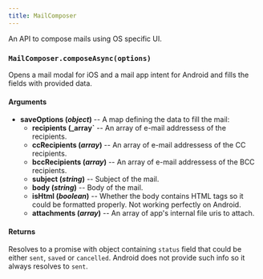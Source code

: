 ```yaml
---
title: MailComposer
---
```


An API to compose mails using OS specific UI.

### `MailComposer.composeAsync(options)`

Opens a mail modal for iOS and a mail app intent for Android and fills the fields with provided data. 

#### Arguments

-  **saveOptions (_object_)** -- A map defining the data to fill the mail:
    -   **recipients (_array`** -- An array of e-mail addressess of the recipients.
    -   **ccRecipients (_array_)** -- An array of e-mail addressess of the CC recipients.
    -   **bccRecipients (_array_)** -- An array of e-mail addressess of the BCC recipients.
    -   **subject (_string_)** -- Subject of the mail.
    -   **body (_string_)** -- Body of the mail.
    -   **isHtml (_boolean_)** -- Whether the body contains HTML tags so it could be formatted properly. Not working perfectly on Android.
    -   **attachments (_array_)** -- An array of app's internal file uris to attach.

#### Returns

Resolves to a promise with object containing `status` field that could be either `sent`, `saved` or `cancelled`. Android does not provide such info so it always resolves to `sent`.
